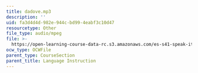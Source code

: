 ```yaml
---
title: dadove.mp3
description: ''
uid: fa3d4d4d-982e-944c-bd99-4eabf3c10d47
resourcetype: Other
file_type: audio/mpeg
file: >-
  https://open-learning-course-data-rc.s3.amazonaws.com/es-s41-speak-italian-with-your-mouth-full-spring-2012/fa3d4d4d982e944cbd994eabf3c10d47_dadove.mp3
ocw_type: OCWFile
parent_type: CourseSection
parent_title: Language Instruction
---
```

